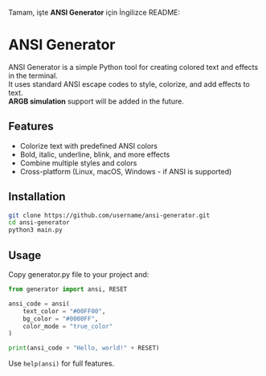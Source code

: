 Tamam, işte **ANSI Generator** için İngilizce README:

# ANSI Generator

ANSI Generator is a simple Python tool for creating colored text and effects in the terminal.  
It uses standard ANSI escape codes to style, colorize, and add effects to text.  
**ARGB simulation** support will be added in the future.

## Features
- Colorize text with predefined ANSI colors
- Bold, italic, underline, blink, and more effects
- Combine multiple styles and colors
- Cross-platform (Linux, macOS, Windows - if ANSI is supported)

## Installation
```bash
git clone https://github.com/username/ansi-generator.git
cd ansi-generator
python3 main.py
```

## Usage

Copy generator.py file to your project and:

```python
from generator import ansi, RESET

ansi_code = ansi(
    text_color = "#00FF00",
    bg_color = "#0000FF",
    color_mode = "true_color"
)

print(ansi_code + "Hello, world!" + RESET)
```

Use `help(ansi)` for full features.